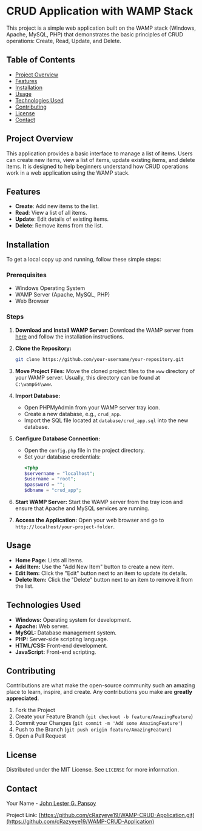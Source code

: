 # CRUD Application with WAMP Stack

This project is a simple web application built on the WAMP stack (Windows, Apache, MySQL, PHP) that demonstrates the basic principles of CRUD operations: Create, Read, Update, and Delete.

## Table of Contents
- [Project Overview](#project-overview)
- [Features](#features)
- [Installation](#installation)
- [Usage](#usage)
- [Technologies Used](#technologies-used)
- [Contributing](#contributing)
- [License](#license)
- [Contact](#contact)

## Project Overview

This application provides a basic interface to manage a list of items. Users can create new items, view a list of items, update existing items, and delete items. It is designed to help beginners understand how CRUD operations work in a web application using the WAMP stack.

## Features

- **Create**: Add new items to the list.
- **Read**: View a list of all items.
- **Update**: Edit details of existing items.
- **Delete**: Remove items from the list.

## Installation

To get a local copy up and running, follow these simple steps:

### Prerequisites

- Windows Operating System
- WAMP Server (Apache, MySQL, PHP)
- Web Browser

### Steps

1. **Download and Install WAMP Server:**
   Download the WAMP server from [here](http://www.wampserver.com/en/) and follow the installation instructions.

2. **Clone the Repository:**
   ```sh
   git clone https://github.com/your-username/your-repository.git
   ```

3. **Move Project Files:**
   Move the cloned project files to the `www` directory of your WAMP server. Usually, this directory can be found at `C:\wamp64\www`.

4. **Import Database:**
   - Open PHPMyAdmin from your WAMP server tray icon.
   - Create a new database, e.g., `crud_app`.
   - Import the SQL file located at `database/crud_app.sql` into the new database.

5. **Configure Database Connection:**
   - Open the `config.php` file in the project directory.
   - Set your database credentials:
     ```php
     <?php
     $servername = "localhost";
     $username = "root";
     $password = "";
     $dbname = "crud_app";
     ```

6. **Start WAMP Server:**
   Start the WAMP server from the tray icon and ensure that Apache and MySQL services are running.

7. **Access the Application:**
   Open your web browser and go to `http://localhost/your-project-folder`.

## Usage

- **Home Page:** Lists all items.
- **Add Item:** Use the "Add New Item" button to create a new item.
- **Edit Item:** Click the "Edit" button next to an item to update its details.
- **Delete Item:** Click the "Delete" button next to an item to remove it from the list.

## Technologies Used

- **Windows:** Operating system for development.
- **Apache:** Web server.
- **MySQL:** Database management system.
- **PHP:** Server-side scripting language.
- **HTML/CSS:** Front-end development.
- **JavaScript:** Front-end scripting.

## Contributing

Contributions are what make the open-source community such an amazing place to learn, inspire, and create. Any contributions you make are **greatly appreciated**.

1. Fork the Project
2. Create your Feature Branch (`git checkout -b feature/AmazingFeature`)
3. Commit your Changes (`git commit -m 'Add some AmazingFeature'`)
4. Push to the Branch (`git push origin feature/AmazingFeature`)
5. Open a Pull Request

## License

Distributed under the MIT License. See `LICENSE` for more information.

## Contact

Your Name - [John Lester G. Pansoy](mailto:jlesterpansoy@gmail.com)

Project Link: [https://github.com/cRazyeye19/WAMP-CRUD-Application.git](https://github.com/cRazyeye19/WAMP-CRUD-Application)
